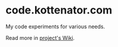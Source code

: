 # code.kottenator.com

My code experiments for various needs.

Read more in [project's Wiki](https://github.com/kottenator/code.kottenator.com/wiki).
